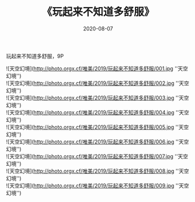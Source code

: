 ﻿---
layout: post
title:  《玩起来不知道多舒服》
date:   2020-08-07
img: http://photo.orgx.cf/唯美/2019/玩起来不知道多舒服/000.jpg
tags: [美女, 性感, 泳衣]
---

玩起来不知道多舒服，9P

![天空幻境](http://photo.orgx.cf/唯美/2019/玩起来不知道多舒服/001.jpg ''天空幻境'') <br>
![天空幻境](http://photo.orgx.cf/唯美/2019/玩起来不知道多舒服/002.jpg ''天空幻境'') <br>
![天空幻境](http://photo.orgx.cf/唯美/2019/玩起来不知道多舒服/003.jpg ''天空幻境'') <br>
![天空幻境](http://photo.orgx.cf/唯美/2019/玩起来不知道多舒服/004.jpg ''天空幻境'') <br>
![天空幻境](http://photo.orgx.cf/唯美/2019/玩起来不知道多舒服/005.jpg ''天空幻境'') <br>
![天空幻境](http://photo.orgx.cf/唯美/2019/玩起来不知道多舒服/006.jpg ''天空幻境'') <br>
![天空幻境](http://photo.orgx.cf/唯美/2019/玩起来不知道多舒服/007.jpg ''天空幻境'') <br>
![天空幻境](http://photo.orgx.cf/唯美/2019/玩起来不知道多舒服/008.jpg ''天空幻境'') <br>
![天空幻境](http://photo.orgx.cf/唯美/2019/玩起来不知道多舒服/009.jpg ''天空幻境'') <br>
